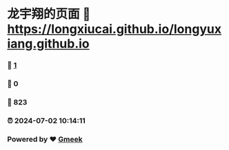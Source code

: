 # 龙宇翔的页面 :link: https://longxiucai.github.io/longyuxiang.github.io 
### :page_facing_up: [1](https://longxiucai.github.io/longyuxiang.github.io/tag.html) 
### :speech_balloon: 0 
### :hibiscus: 823 
### :alarm_clock: 2024-07-02 10:14:11 
### Powered by :heart: [Gmeek](https://github.com/Meekdai/Gmeek)
